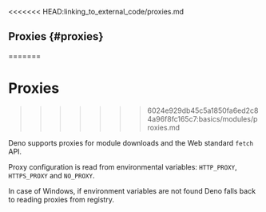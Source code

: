<<<<<<< HEAD:linking_to_external_code/proxies.md
## Proxies {#proxies}
=======
# Proxies
>>>>>>> 6024e929db45c5a1850fa6ed2c84a96f8fc165c7:basics/modules/proxies.md

Deno supports proxies for module downloads and the Web standard `fetch` API.

Proxy configuration is read from environmental variables: `HTTP_PROXY`,
`HTTPS_PROXY` and `NO_PROXY`.

In case of Windows, if environment variables are not found Deno falls back to
reading proxies from registry.
